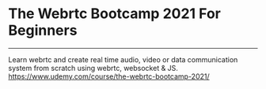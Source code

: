 # The Webrtc Bootcamp 2021 For Beginners
---
Learn webrtc and create real time audio, video or data communication system from scratch using webrtc, websocket & JS.
https://www.udemy.com/course/the-webrtc-bootcamp-2021/
